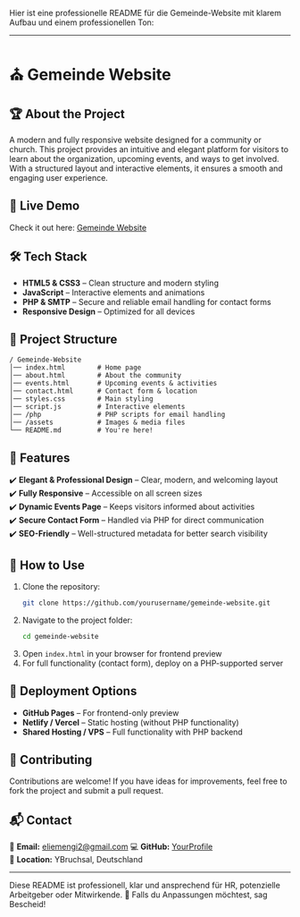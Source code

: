 Hier ist eine professionelle README für die Gemeinde-Website mit klarem Aufbau und einem professionellen Ton:  

---

# ⛪ Gemeinde Website  

## 🏆 About the Project  
A modern and fully responsive website designed for a community or church. This project provides an intuitive and elegant platform for visitors to learn about the organization, upcoming events, and ways to get involved. With a structured layout and interactive elements, it ensures a smooth and engaging user experience.  

## 🚀 Live Demo  
Check it out here: [Gemeinde Website](https://eliemengi.github.io/Gemeinde-Website/)  

## 🛠️ Tech Stack  
- **HTML5 & CSS3** – Clean structure and modern styling  
- **JavaScript** – Interactive elements and animations  
- **PHP & SMTP** – Secure and reliable email handling for contact forms 
- **Responsive Design** – Optimized for all devices  

## 📂 Project Structure  
```
/ Gemeinde-Website
│── index.html        # Home page
│── about.html        # About the community
│── events.html       # Upcoming events & activities
│── contact.html      # Contact form & location
│── styles.css        # Main styling
│── script.js         # Interactive elements
│── /php              # PHP scripts for email handling
│── /assets           # Images & media files
└── README.md         # You're here!
```  

## 🎯 Features  
✔️ **Elegant & Professional Design** – Clear, modern, and welcoming layout  
✔️ **Fully Responsive** – Accessible on all screen sizes  
✔️ **Dynamic Events Page** – Keeps visitors informed about activities  
✔️ **Secure Contact Form** – Handled via PHP for direct communication  
✔️ **SEO-Friendly** – Well-structured metadata for better search visibility  

## 📌 How to Use  
1. Clone the repository:  
   ```bash
   git clone https://github.com/yourusername/gemeinde-website.git
   ```  
2. Navigate to the project folder:  
   ```bash
   cd gemeinde-website
   ```  
3. Open `index.html` in your browser for frontend preview  
4. For full functionality (contact form), deploy on a PHP-supported server  

## 🚀 Deployment Options  
- **GitHub Pages** – For frontend-only preview  
- **Netlify / Vercel** – Static hosting (without PHP functionality)  
- **Shared Hosting / VPS** – Full functionality with PHP backend  

## 🤝 Contributing  
Contributions are welcome! If you have ideas for improvements, feel free to fork the project and submit a pull request.  

## 📬 Contact  
💌 **Email:** eliemengi2@gmail.com 
💻 **GitHub:** [YourProfile](https://github.com/yeliemengi)  
📍 **Location:** YBruchsal, Deutschland  

---

Diese README ist professionell, klar und ansprechend für HR, potenzielle Arbeitgeber oder Mitwirkende. 🚀 Falls du Anpassungen möchtest, sag Bescheid!
